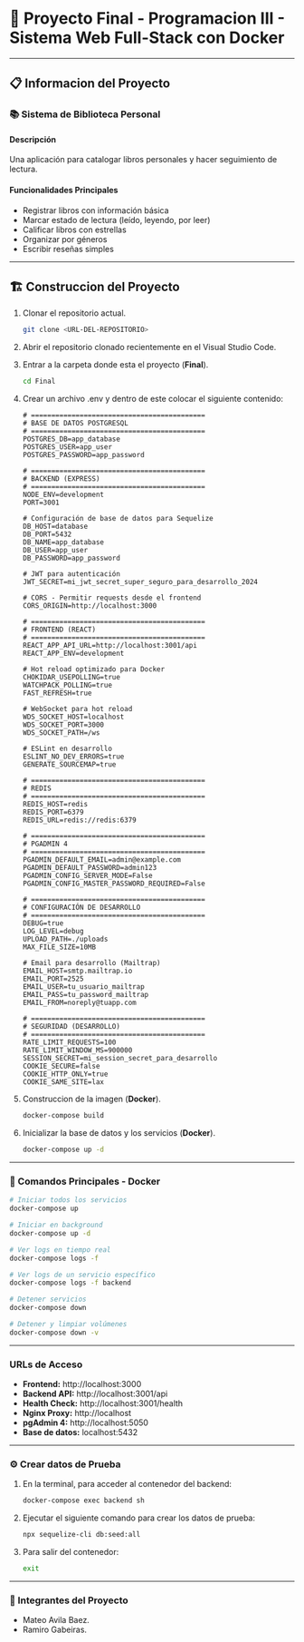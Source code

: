 # 🚀 Proyecto Final - Programacion III - Sistema Web Full-Stack con Docker

---

## 📋 Informacion del Proyecto

### 📚 Sistema de Biblioteca Personal

#### Descripción
Una aplicación para catalogar libros personales y hacer seguimiento de lectura.

#### Funcionalidades Principales
- Registrar libros con información básica
- Marcar estado de lectura (leído, leyendo, por leer)
- Calificar libros con estrellas
- Organizar por géneros
- Escribir reseñas simples

---

## 🏗️ Construccion del Proyecto

1. Clonar el repositorio actual.

    ```bash
    git clone <URL-DEL-REPOSITORIO>
    ```
2. Abrir el repositorio clonado recientemente en el Visual Studio Code.

3. Entrar a la carpeta donde esta el proyecto (**Final**).
    ```bash
    cd Final
    ```
4. Crear un archivo .env y dentro de este colocar el siguiente contenido:

    ```env
    # ===========================================
    # BASE DE DATOS POSTGRESQL
    # ===========================================
    POSTGRES_DB=app_database
    POSTGRES_USER=app_user
    POSTGRES_PASSWORD=app_password

    # ===========================================
    # BACKEND (EXPRESS)
    # ===========================================
    NODE_ENV=development
    PORT=3001

    # Configuración de base de datos para Sequelize
    DB_HOST=database
    DB_PORT=5432
    DB_NAME=app_database
    DB_USER=app_user
    DB_PASSWORD=app_password

    # JWT para autenticación
    JWT_SECRET=mi_jwt_secret_super_seguro_para_desarrollo_2024

    # CORS - Permitir requests desde el frontend
    CORS_ORIGIN=http://localhost:3000

    # ===========================================
    # FRONTEND (REACT)
    # ===========================================
    REACT_APP_API_URL=http://localhost:3001/api
    REACT_APP_ENV=development

    # Hot reload optimizado para Docker
    CHOKIDAR_USEPOLLING=true
    WATCHPACK_POLLING=true
    FAST_REFRESH=true

    # WebSocket para hot reload
    WDS_SOCKET_HOST=localhost
    WDS_SOCKET_PORT=3000
    WDS_SOCKET_PATH=/ws

    # ESLint en desarrollo
    ESLINT_NO_DEV_ERRORS=true
    GENERATE_SOURCEMAP=true

    # ===========================================
    # REDIS
    # ===========================================
    REDIS_HOST=redis
    REDIS_PORT=6379
    REDIS_URL=redis://redis:6379

    # ===========================================
    # PGADMIN 4
    # ===========================================
    PGADMIN_DEFAULT_EMAIL=admin@example.com
    PGADMIN_DEFAULT_PASSWORD=admin123
    PGADMIN_CONFIG_SERVER_MODE=False
    PGADMIN_CONFIG_MASTER_PASSWORD_REQUIRED=False

    # ===========================================
    # CONFIGURACIÓN DE DESARROLLO
    # ===========================================
    DEBUG=true
    LOG_LEVEL=debug
    UPLOAD_PATH=./uploads
    MAX_FILE_SIZE=10MB

    # Email para desarrollo (Mailtrap)
    EMAIL_HOST=smtp.mailtrap.io
    EMAIL_PORT=2525
    EMAIL_USER=tu_usuario_mailtrap
    EMAIL_PASS=tu_password_mailtrap
    EMAIL_FROM=noreply@tuapp.com

    # ===========================================
    # SEGURIDAD (DESARROLLO)
    # ===========================================
    RATE_LIMIT_REQUESTS=100
    RATE_LIMIT_WINDOW_MS=900000
    SESSION_SECRET=mi_session_secret_para_desarrollo
    COOKIE_SECURE=false
    COOKIE_HTTP_ONLY=true
    COOKIE_SAME_SITE=lax
    ```
5. Construccion de la imagen (**Docker**).
    ```bash
    docker-compose build
    ```
6. Inicializar la base de datos y los servicios (**Docker**).
    ```bash
    docker-compose up -d
    ```
---
### 🔧 Comandos Principales - Docker
```bash
# Iniciar todos los servicios
docker-compose up

# Iniciar en background
docker-compose up -d

# Ver logs en tiempo real
docker-compose logs -f

# Ver logs de un servicio específico
docker-compose logs -f backend

# Detener servicios
docker-compose down

# Detener y limpiar volúmenes
docker-compose down -v
```
---

### URLs de Acceso
- **Frontend:** http://localhost:3000
- **Backend API:** http://localhost:3001/api
- **Health Check:** http://localhost:3001/health
- **Nginx Proxy:** http://localhost
- **pgAdmin 4:** http://localhost:5050
- **Base de datos:** localhost:5432

---

### ⚙️ Crear datos de Prueba

1. En la terminal, para acceder al contenedor del backend:
    ```bash
    docker-compose exec backend sh
    ```
2. Ejecutar el siguiente comando para crear los datos de prueba:
    ```bash
    npx sequelize-cli db:seed:all
    ```
3. Para salir del contenedor:
    ```bash
    exit
    ```
---

### 👥 Integrantes del Proyecto

+ Mateo Avila Baez.
+ Ramiro Gabeiras.